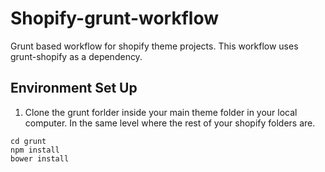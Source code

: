 # Shopify-grunt-workflow
Grunt based workflow for shopify theme projects. This workflow uses grunt-shopify as a dependency. 

## Environment Set Up
1. Clone the grunt forlder inside your main theme folder in your local computer. In the same level where the rest of your shopify folders are.

>
    cd grunt
    npm install
    bower install
